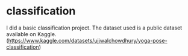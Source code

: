 # classification

I did a basic classification project.
The dataset used is a public dataset available on Kaggle.(https://www.kaggle.com/datasets/ujjwalchowdhury/yoga-pose-classification)
